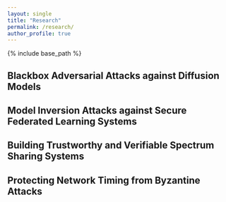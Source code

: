 ```yaml
---
layout: single
title: "Research"
permalink: /research/
author_profile: true
---
```


{% include base_path %}

## Blackbox Adversarial Attacks against Diffusion Models 

## Model Inversion Attacks against Secure Federated Learning Systems

## Building Trustworthy and Verifiable Spectrum Sharing Systems

## Protecting Network Timing from Byzantine Attacks
